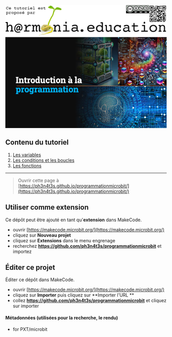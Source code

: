 ![Logo H@rmonia](https://github.com/ph3n4t3s/programmationmicrobit/blob/master/img/Harmonia_v4.jpg?raw=true)
![Atelier 1](https://github.com/ph3n4t3s/programmationmicrobit/blob/master/img/Titre.png?raw=true)

## Contenu du tutoriel

1. [Les variables](https://makecode.microbit.org/#tutorial:github:ph3n4t3s/programmationmicrobit/1.Variables)
2. [Les conditions et les boucles](https://makecode.microbit.org/#tutorial:github:ph3n4t3s/programmationmicrobit/2.ConditionsBoucles)
3. [Les fonctions](https://makecode.microbit.org/#tutorial:github:ph3n4t3s/programmationmicrobit/3.Fonctions)

---
> Ouvrir cette page à [https://ph3n4t3s.github.io/programmationmicrobit/](https://ph3n4t3s.github.io/programmationmicrobit/)

## Utiliser comme extension

Ce dépôt peut être ajouté en tant qu'**extension** dans MakeCode.

* ouvrir [https://makecode.microbit.org/](https://makecode.microbit.org/)
* cliquez sur **Nouveau projet**
* cliquez sur **Extensions** dans le menu engrenage
* recherchez **https://github.com/ph3n4t3s/programmationmicrobit** et importez

## Éditer ce projet

Éditer ce dépôt dans MakeCode.

* ouvrir [https://makecode.microbit.org/](https://makecode.microbit.org/)
* cliquez sur **Importer** puis cliquez sur **Importer l'URL **
* collez **https://github.com/ph3n4t3s/programmationmicrobit** et cliquez sur importer

#### Métadonnées (utilisées pour la recherche, le rendu)

* for PXT/microbit
<script src="https://makecode.com/gh-pages-embed.js"></script><script>makeCodeRender("{{ site.makecode.home_url }}", "{{ site.github.owner_name }}/{{ site.github.repository_name }}");</script>
